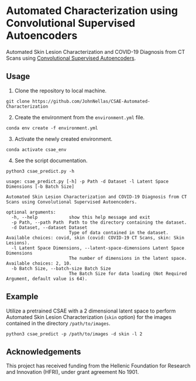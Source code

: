 # Automated Characterization using Convolutional Supervised Autoencoders
Automated Skin Lesion Characterization and COVID-19 Diagnosis from CT Scans using [Convolutional Supervised Autoencoders](https://arxiv.org/abs/2208.12152).

## Usage

1. Clone the repository to local machine.
```
git clone https://github.com/JohnNellas/CSAE-Automated-Characterization
```
2. Create the environment from the ```environment.yml``` file.
```
conda env create -f environment.yml
```
3. Activate the newly created environment.
```
conda activate csae_env
```
4. See the script documentation.
```
python3 csae_predict.py -h

usage: csae_predict.py [-h] -p Path -d Dataset -l Latent Space Dimensions [-b Batch Size]

Automated Skin Lesion Characterization and COVID-19 Diagnosis from CT Scans using Convolutional Supervised Autoencoders.

optional arguments:
  -h, --help            show this help message and exit
  -p Path, --path Path  Path to the directory containing the dataset.
  -d Dataset, --dataset Dataset
                        Type of data contained in the dataset. Available choices: covid, skin (covid: COVID-19 CT Scans, skin: Skin Lesions).
  -l Latent Space Dimensions, --latent-space-dimensions Latent Space Dimensions
                        The number of dimensions in the latent space. Available choices: 2, 10.
  -b Batch Size, --batch-size Batch Size
                        The Batch Size for data loading (Not Required Argument, default value is 64).
```

## Example
Utilize a pretrained CSAE with a 2 dimensional latent space to perform Automated Skin Lesion Characterization (```skin``` option) for the images contained in the directory ```/path/to/images```.

```
python3 csae_predict -p /path/to/images -d skin -l 2
```

## Acknowledgements
This project has received funding from the Hellenic Foundation for Research and Innovation (HFRI), under grant agreement No 1901.


